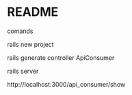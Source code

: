 # README
comands

rails new project

rails generate controller ApiConsumer

rails server

http://localhost:3000/api_consumer/show